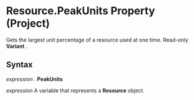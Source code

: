 
# Resource.PeakUnits Property (Project)

Gets the largest unit percentage of a resource used at one time. Read-only  **Variant** .


## Syntax

 _expression_ . **PeakUnits**

 _expression_ A variable that represents a **Resource** object.

